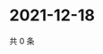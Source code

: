 # 2021-12-18

共 0 条

<!-- BEGIN WEIBO -->
<!-- 最后更新时间 Sat Dec 18 2021 17:11:32 GMT+0800 (China Standard Time) -->

<!-- END WEIBO -->
